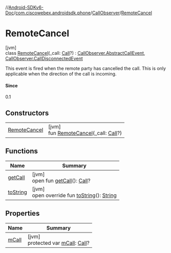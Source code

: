//[Android-SDKv6-Doc](../../../../index.md)/[com.ciscowebex.androidsdk.phone](../../index.md)/[CallObserver](../index.md)/[RemoteCancel](index.md)

# RemoteCancel

[jvm]\
class [RemoteCancel](index.md)(_call: [Call](../../-call/index.md)?) : [CallObserver.AbstractCallEvent](../-abstract-call-event/index.md), [CallObserver.CallDisconnectedEvent](../-call-disconnected-event/index.md)

This event is fired when the remote party has cancelled the call. This is only applicable when the direction of the call is incoming.

#### Since

0.1

## Constructors

| | |
|---|---|
| [RemoteCancel](-remote-cancel.md) | [jvm]<br>fun [RemoteCancel](-remote-cancel.md)(_call: [Call](../../-call/index.md)?) |

## Functions

| Name | Summary |
|---|---|
| [getCall](../-abstract-call-event/get-call.md) | [jvm]<br>open fun [getCall](../-abstract-call-event/get-call.md)(): [Call](../../-call/index.md)? |
| [toString](../-abstract-call-event/to-string.md) | [jvm]<br>open override fun [toString](../-abstract-call-event/to-string.md)(): [String](https://kotlinlang.org/api/latest/jvm/stdlib/kotlin/-string/index.html) |

## Properties

| Name | Summary |
|---|---|
| [mCall](../-abstract-call-event/m-call.md) | [jvm]<br>protected var [mCall](../-abstract-call-event/m-call.md): [Call](../../-call/index.md)? |
